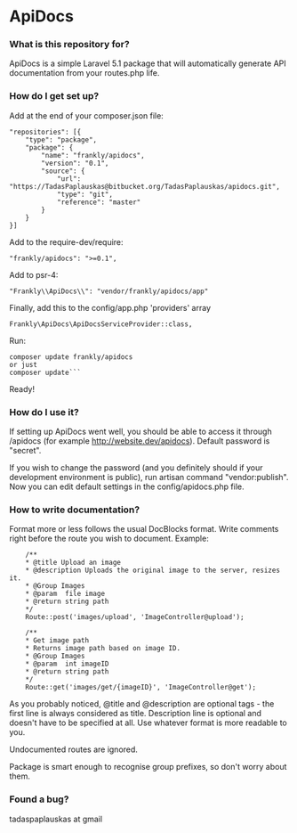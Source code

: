 # ApiDocs #

### What is this repository for? ###

ApiDocs is a simple Laravel 5.1 package that will automatically generate API documentation from your routes.php life.

### How do I get set up? ###

Add at the end of your composer.json file:

~~~
"repositories": [{
    "type": "package",
    "package": {
        "name": "frankly/apidocs",
        "version": "0.1",
        "source": {
            "url": "https://TadasPaplauskas@bitbucket.org/TadasPaplauskas/apidocs.git",
            "type": "git",              
            "reference": "master"
        }
    }
}]
~~~
	
Add to the require-dev/require:
~~~
"frankly/apidocs": ">=0.1",
~~~
	
Add to psr-4:
~~~
"Frankly\\ApiDocs\\": "vendor/frankly/apidocs/app"
~~~

Finally, add this to the config/app.php 'providers' array
~~~
Frankly\ApiDocs\ApiDocsServiceProvider::class,
~~~	
Run:
~~~
composer update frankly/apidocs
or just
composer update```
~~~

Ready!

### How do I use it? ###

If setting up ApiDocs went well, you should be able to access it through /apidocs (for example http://website.dev/apidocs). Default password is "secret".

If you wish to change the password (and you definitely should if your development environment is public), run artisan command "vendor:publish". Now you can edit default settings in the config/apidocs.php file.

### How to write documentation? ###

Format more or less follows the usual DocBlocks format. Write comments right before the route you wish to document. Example:

~~~
    /**
    * @title Upload an image
    * @description Uploads the original image to the server, resizes it.
    * @Group Images
    * @param  file image
    * @return string path
    */
    Route::post('images/upload', 'ImageController@upload');
    
    /**
    * Get image path
    * Returns image path based on image ID.
    * @Group Images
    * @param  int imageID
    * @return string path
    */
    Route::get('images/get/{imageID}', 'ImageController@get');
~~~

As you probably noticed, @title and @description are optional tags - the first line is always considered as title. 
Description line is optional and doesn't have to be specified at all. Use whatever format is more readable to you.

Undocumented routes are ignored.

Package is smart enough to recognise group prefixes, so don't worry about them.

### Found a bug? ###

tadaspaplauskas at gmail
